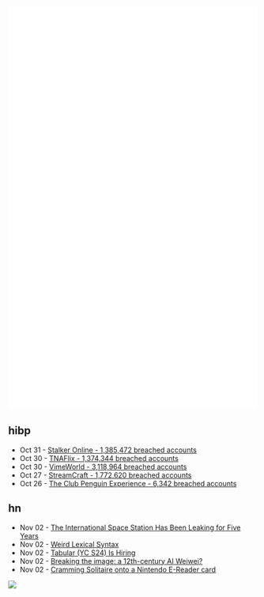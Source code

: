 ![Metrics](https://raw.githubusercontent.com/phixion/phixion/master/metrics.svg)

## hibp

<!--
for https://github.com/phixion/phixion/blob/main/.github/workflows/feeds.yml
-->
<!--START_SECTION:haveibeenpwnd-->
- Oct 31 - [Stalker Online - 1,385,472 breached accounts](https://haveibeenpwned.com/PwnedWebsites#StalkerOnline)
- Oct 30 - [TNAFlix - 1,374,344 breached accounts](https://haveibeenpwned.com/PwnedWebsites#TNAFlix)
- Oct 30 - [VimeWorld - 3,118,964 breached accounts](https://haveibeenpwned.com/PwnedWebsites#VimeWorld)
- Oct 27 - [StreamCraft - 1,772,620 breached accounts](https://haveibeenpwned.com/PwnedWebsites#StreamCraft)
- Oct 26 - [The Club Penguin Experience - 6,342 breached accounts](https://haveibeenpwned.com/PwnedWebsites#TheClubPenguinExperience)
<!--END_SECTION:haveibeenpwnd-->

## hn

<!--
for https://github.com/phixion/phixion/blob/main/.github/workflows/feeds.yml
-->
<!--START_SECTION:hn-->
- Nov 02 - [The International Space Station Has Been Leaking for Five Years](https://www.scientificamerican.com/article/the-international-space-station-has-been-leaking-for-five-years/)
- Nov 02 - [Weird Lexical Syntax](https://justine.lol/lex/)
- Nov 02 - [Tabular (YC S24) Is Hiring](https://www.ycombinator.com/companies/tabular/jobs/nGeV93o-data-scientist-ai)
- Nov 02 - [Breaking the image: a 12th-century AI Weiwei?](https://keithamcgowan.blogspot.com/2024/11/breaking-image-12th-century-ai-weiwei.html)
- Nov 02 - [Cramming Solitaire onto a Nintendo E-Reader card](https://mattgreer.dev/blog/cramming-solitaire-onto-a-nintendo-ereader-card/)
<!--END_SECTION:hn-->

<!--
for https://yhype.me
-->
![](https://hit.yhype.me/github/profile?user_id=13013670)
